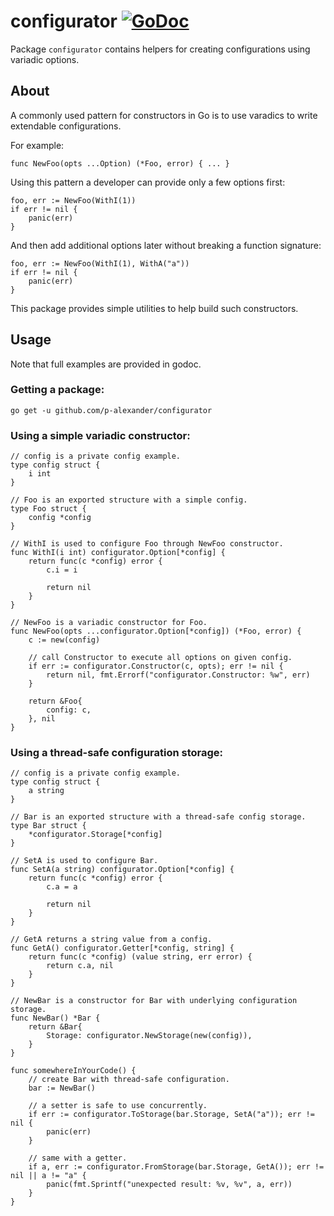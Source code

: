 # configurator [![GoDoc](https://img.shields.io/badge/godoc-Reference-brightgreen.svg?style=flat)](https://godoc.org/github.com/p-alexander/configurator)

Package `configurator` contains helpers for creating configurations using variadic options.

## About

A commonly used pattern for constructors in Go is to use varadics to write extendable configurations.

For example:
```
func NewFoo(opts ...Option) (*Foo, error) { ... }
```

Using this pattern a developer can provide only a few options first:
```
foo, err := NewFoo(WithI(1))
if err != nil {
    panic(err)
}
```

And then add additional options later without breaking a function signature:
```
foo, err := NewFoo(WithI(1), WithA("a"))
if err != nil {
    panic(err)
}
```

This package provides simple utilities to help build such constructors.

## Usage

Note that full examples are provided in godoc.

### Getting a package:
```
go get -u github.com/p-alexander/configurator
```

### Using a simple variadic constructor:
```
// config is a private config example.
type config struct {
	i int
}

// Foo is an exported structure with a simple config.
type Foo struct {
	config *config
}

// WithI is used to configure Foo through NewFoo constructor.
func WithI(i int) configurator.Option[*config] {
	return func(c *config) error {
		c.i = i

		return nil
	}
}

// NewFoo is a variadic constructor for Foo.
func NewFoo(opts ...configurator.Option[*config]) (*Foo, error) {
	c := new(config)

	// call Constructor to execute all options on given config.
	if err := configurator.Constructor(c, opts); err != nil {
		return nil, fmt.Errorf("configurator.Constructor: %w", err)
	}

	return &Foo{
		config: c,
	}, nil
}
```

### Using a thread-safe configuration storage:
```
// config is a private config example.
type config struct {
	a string
}

// Bar is an exported structure with a thread-safe config storage.
type Bar struct {
	*configurator.Storage[*config]
}

// SetA is used to configure Bar.
func SetA(a string) configurator.Option[*config] {
	return func(c *config) error {
		c.a = a

		return nil
	}
}

// GetA returns a string value from a config.
func GetA() configurator.Getter[*config, string] {
	return func(c *config) (value string, err error) {
		return c.a, nil
	}
}

// NewBar is a constructor for Bar with underlying configuration storage.
func NewBar() *Bar {
	return &Bar{
		Storage: configurator.NewStorage(new(config)),
	}
}

func somewhereInYourCode() {
	// create Bar with thread-safe configuration.
	bar := NewBar()

	// a setter is safe to use concurrently.
	if err := configurator.ToStorage(bar.Storage, SetA("a")); err != nil {
		panic(err)
	}

	// same with a getter.
	if a, err := configurator.FromStorage(bar.Storage, GetA()); err != nil || a != "a" {
		panic(fmt.Sprintf("unexpected result: %v, %v", a, err))
	}
}
```

